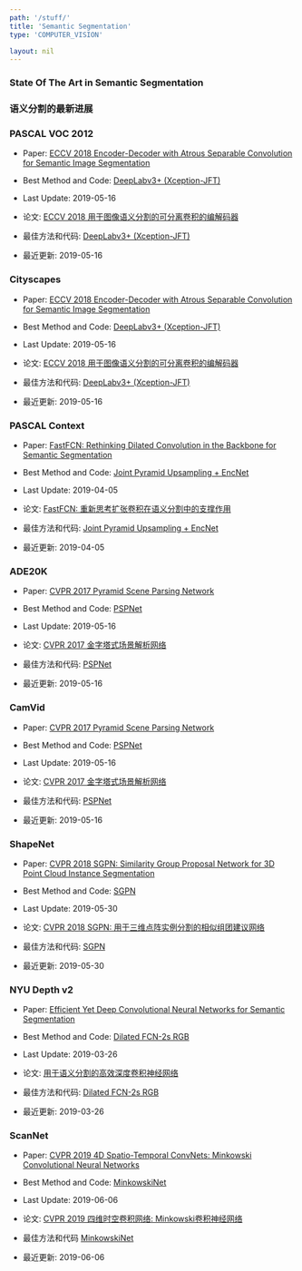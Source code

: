 ```yaml
---
path: '/stuff/'
title: 'Semantic Segmentation'
type: 'COMPUTER_VISION'

layout: nil
---
```


### State Of The Art in Semantic Segmentation  
### 语义分割的最新进展 

### PASCAL VOC 2012

* Paper: [ECCV 2018 Encoder-Decoder with Atrous Separable Convolution for Semantic Image Segmentation](https://arxiv.org/pdf/1802.02611v3.pdf)

* Best Method and Code: [DeepLabv3+ (Xception-JFT)](https://github.com/tensorflow/models/tree/master/research/deeplab)

* Last Update: 2019-05-16

* 论文: [ECCV 2018 用于图像语义分割的可分离卷积的编解码器](https://arxiv.org/pdf/1802.02611v3.pdf)

* 最佳方法和代码: [DeepLabv3+ (Xception-JFT)](https://github.com/tensorflow/models/tree/master/research/deeplab)

* 最近更新: 2019-05-16

### Cityscapes

* Paper: [ECCV 2018 Encoder-Decoder with Atrous Separable Convolution for Semantic Image Segmentation](https://arxiv.org/pdf/1802.02611v3.pdf)

* Best Method and Code: [DeepLabv3+ (Xception-JFT)](https://github.com/tensorflow/models/tree/master/research/deeplab)

* Last Update: 2019-05-16

* 论文: [ECCV 2018 用于图像语义分割的可分离卷积的编解码器](https://arxiv.org/pdf/1802.02611v3.pdf)

* 最佳方法和代码: [DeepLabv3+ (Xception-JFT)](https://github.com/tensorflow/models/tree/master/research/deeplab)

* 最近更新: 2019-05-16

### PASCAL Context

* Paper: [FastFCN: Rethinking Dilated Convolution in the Backbone for Semantic Segmentation](https://arxiv.org/pdf/1903.11816v1.pdf)

* Best Method and Code: [Joint Pyramid Upsampling + EncNet](https://github.com/wuhuikai/FastFCN)

* Last Update: 2019-04-05

* 论文: [FastFCN: 重新思考扩张卷积在语义分割中的支撑作用](https://arxiv.org/pdf/1903.11816v1.pdf)

* 最佳方法和代码: [Joint Pyramid Upsampling + EncNet](https://github.com/wuhuikai/FastFCN)

* 最近更新: 2019-04-05

### ADE20K

* Paper: [CVPR 2017 Pyramid Scene Parsing Network](https://arxiv.org/pdf/1612.01105v2.pdf)

* Best Method and Code: [PSPNet](https://github.com/tensorflow/models/tree/master/research/deeplab)

* Last Update: 2019-05-16

* 论文: [CVPR 2017 金字塔式场景解析网络](https://arxiv.org/pdf/1612.01105v2.pdf)

* 最佳方法和代码: [PSPNet](https://github.com/tensorflow/models/tree/master/research/deeplab)

* 最近更新: 2019-05-16

### CamVid

* Paper: [CVPR 2017 Pyramid Scene Parsing Network](https://arxiv.org/pdf/1612.01105v2.pdf)

* Best Method and Code: [PSPNet](https://github.com/tensorflow/models/tree/master/research/deeplab)

* Last Update: 2019-05-16

* 论文: [CVPR 2017 金字塔式场景解析网络](https://arxiv.org/pdf/1612.01105v2.pdf)

* 最佳方法和代码: [PSPNet](https://github.com/tensorflow/models/tree/master/research/deeplab)

* 最近更新: 2019-05-16

### ShapeNet

* Paper: [CVPR 2018 SGPN: Similarity Group Proposal Network for 3D Point Cloud Instance Segmentation](https://arxiv.org/pdf/1711.08588v1.pdf)

* Best Method and Code: [SGPN](https://github.com/laughtervv/SGPN)

* Last Update: 2019-05-30

* 论文: [CVPR 2018 SGPN: 用于三维点阵实例分割的相似组团建议网络](https://arxiv.org/pdf/1711.08588v1.pdf)

* 最佳方法和代码: [SGPN](https://github.com/laughtervv/SGPN)

* 最近更新: 2019-05-30

### NYU Depth v2

* Paper: [Efficient Yet Deep Convolutional Neural Networks for Semantic Segmentation](https://arxiv.org/pdf/1707.08254v3.pdf)

* Best Method and Code: [Dilated FCN-2s RGB](https://github.com/SharifAmit/DilatedFCNSegmentation)

* Last Update: 2019-03-26

* 论文: [用于语义分割的高效深度卷积神经网络](https://arxiv.org/pdf/1707.08254v3.pdf)

* 最佳方法和代码: [Dilated FCN-2s RGB](https://github.com/SharifAmit/DilatedFCNSegmentation)

* 最近更新: 2019-03-26

### ScanNet

* Paper: [CVPR 2019 4D Spatio-Temporal ConvNets: Minkowski Convolutional Neural Networks](https://arxiv.org/pdf/1904.08755v3.pdf)

* Best Method and Code: [MinkowskiNet](https://github.com/StanfordVL/MinkowskiEngine)

* Last Update: 2019-06-06

* 论文: [CVPR 2019 四维时空卷积网络: Minkowski卷积神经网络](https://arxiv.org/pdf/1904.08755v3.pdf)

* 最佳方法和代码 [MinkowskiNet](https://github.com/StanfordVL/MinkowskiEngine)

* 最近更新: 2019-06-06

